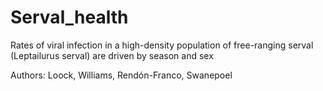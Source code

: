 # Serval_health
Rates of viral infection in a high-density population of free-ranging serval (Leptailurus serval) are driven by season and sex

Authors: Loock, Williams, Rendón-Franco, Swanepoel